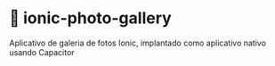 # :construction: ionic-photo-gallery
Aplicativo de galeria de fotos Ionic, implantado como aplicativo nativo usando Capacitor
